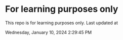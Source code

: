 # For learning purposes only
This repo is for learning purposes only.
Last updated at

Wednesday, January 10, 2024 2:29:45 PM

